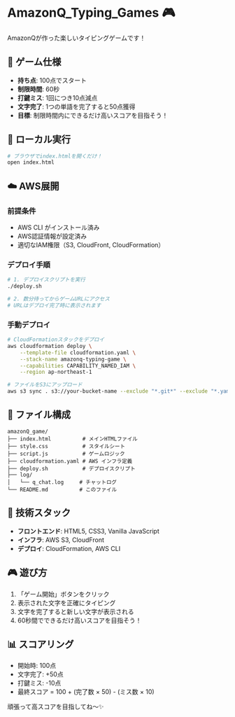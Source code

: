 # AmazonQ_Typing_Games 🎮

AmazonQが作った楽しいタイピングゲームです！

## 🎯 ゲーム仕様

- **持ち点**: 100点でスタート
- **制限時間**: 60秒
- **打鍵ミス**: 1回につき10点減点
- **文字完了**: 1つの単語を完了すると50点獲得
- **目標**: 制限時間内にできるだけ高いスコアを目指そう！

## 🚀 ローカル実行

```bash
# ブラウザでindex.htmlを開くだけ！
open index.html
```

## ☁️ AWS展開

### 前提条件
- AWS CLI がインストール済み
- AWS認証情報が設定済み
- 適切なIAM権限（S3, CloudFront, CloudFormation）

### デプロイ手順

```bash
# 1. デプロイスクリプトを実行
./deploy.sh

# 2. 数分待ってからゲームURLにアクセス
# URLはデプロイ完了時に表示されます
```

### 手動デプロイ

```bash
# CloudFormationスタックをデプロイ
aws cloudformation deploy \
    --template-file cloudformation.yaml \
    --stack-name amazonq-typing-game \
    --capabilities CAPABILITY_NAMED_IAM \
    --region ap-northeast-1

# ファイルをS3にアップロード
aws s3 sync . s3://your-bucket-name --exclude "*.git*" --exclude "*.yaml" --exclude "*.sh"
```

## 📁 ファイル構成

```
amazonQ_game/
├── index.html          # メインHTMLファイル
├── style.css           # スタイルシート
├── script.js           # ゲームロジック
├── cloudformation.yaml # AWS インフラ定義
├── deploy.sh           # デプロイスクリプト
├── log/
│   └── q_chat.log     # チャットログ
└── README.md          # このファイル
```

## 🎨 技術スタック

- **フロントエンド**: HTML5, CSS3, Vanilla JavaScript
- **インフラ**: AWS S3, CloudFront
- **デプロイ**: CloudFormation, AWS CLI

## 🎮 遊び方

1. 「ゲーム開始」ボタンをクリック
2. 表示された文字を正確にタイピング
3. 文字を完了すると新しい文字が表示される
4. 60秒間でできるだけ高いスコアを目指そう！

## 📊 スコアリング

- 開始時: 100点
- 文字完了: +50点
- 打鍵ミス: -10点
- 最終スコア = 100 + (完了数 × 50) - (ミス数 × 10)

頑張って高スコアを目指してね〜✨
